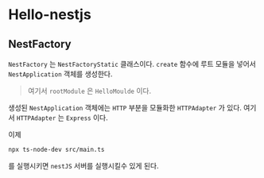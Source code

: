 # Hello-nestjs

## NestFactory

`NestFactory` 는 `NestFactoryStatic` 클래스이다.
`create` 함수에 루트 모듈을 넣어서 `NestApplication` 객체를 생성한다.

> 여기서 `rootModule` 은 `HelloMoulde` 이다.

생성된 `NestApplication` 객체에는 `HTTP` 부분을 모듈화한 `HTTPAdapter` 가 있다.
여기서 `HTTPAdapter` 는 `Express` 이다.

이제

```sh
npx ts-node-dev src/main.ts
```

를 실행시키면 `nestJS` 서버를 실행시킬수 있게 된다.
